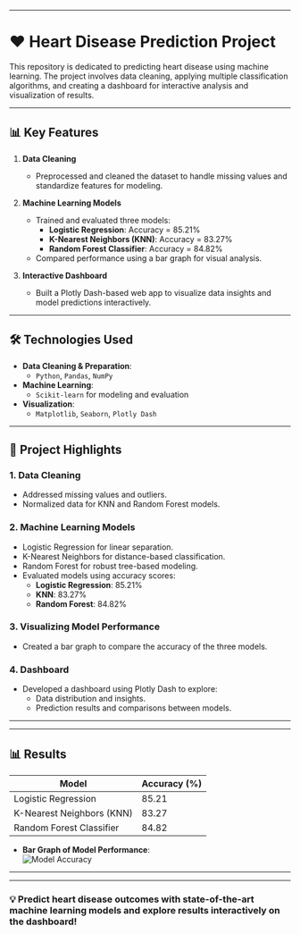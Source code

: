 

---

# ❤️ Heart Disease Prediction Project  

This repository is dedicated to predicting heart disease using machine learning. The project involves data cleaning, applying multiple classification algorithms, and creating a dashboard for interactive analysis and visualization of results.  

---

## 📊 Key Features  

1. **Data Cleaning**  
   - Preprocessed and cleaned the dataset to handle missing values and standardize features for modeling.  

2. **Machine Learning Models**  
   - Trained and evaluated three models:  
     - **Logistic Regression**: Accuracy = 85.21%  
     - **K-Nearest Neighbors (KNN)**: Accuracy = 83.27%  
     - **Random Forest Classifier**: Accuracy = 84.82%  
   - Compared performance using a bar graph for visual analysis.  

3. **Interactive Dashboard**  
   - Built a Plotly Dash-based web app to visualize data insights and model predictions interactively.  

---

## 🛠️ Technologies Used  

- **Data Cleaning & Preparation**:  
  - `Python`, `Pandas`, `NumPy`  
- **Machine Learning**:  
  - `Scikit-learn` for modeling and evaluation  
- **Visualization**:  
  - `Matplotlib`, `Seaborn`, `Plotly Dash`  

---

## 🚀 Project Highlights  

### 1. Data Cleaning  
- Addressed missing values and outliers.  
- Normalized data for KNN and Random Forest models.  

### 2. Machine Learning Models  
- Logistic Regression for linear separation.  
- K-Nearest Neighbors for distance-based classification.  
- Random Forest for robust tree-based modeling.  
- Evaluated models using accuracy scores:  
  - **Logistic Regression**: 85.21%  
  - **KNN**: 83.27%  
  - **Random Forest**: 84.82%  

### 3. Visualizing Model Performance  
- Created a bar graph to compare the accuracy of the three models.  

### 4. Dashboard  
- Developed a dashboard using Plotly Dash to explore:  
  - Data distribution and insights.  
  - Prediction results and comparisons between models.  

---



---

## 📊 Results  

| Model                      | Accuracy (%) |  
|----------------------------|--------------|  
| Logistic Regression        | 85.21        |  
| K-Nearest Neighbors (KNN)  | 83.27        |  
| Random Forest Classifier   | 84.82        |  

- **Bar Graph of Model Performance**:  
  ![Model Accuracy](results/model_accuracy.png)

---



---

### 💡 Predict heart disease outcomes with state-of-the-art machine learning models and explore results interactively on the dashboard!
